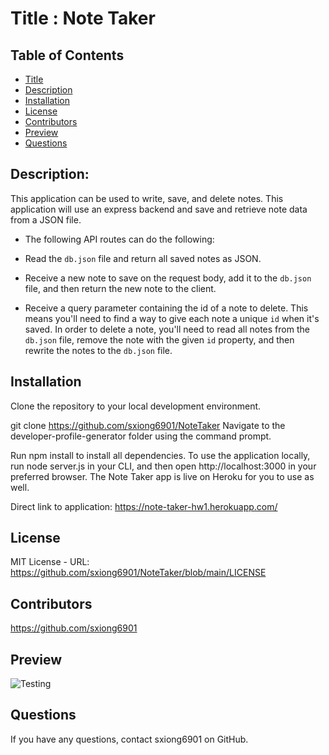 # Title : Note Taker

  ## Table of Contents
  * [Title](#Title)
  * [Description](#Description)
  * [Installation](#Installation)
  * [License](#license)
  * [Contributors](#Contributors)
  * [Preview](#Preview)
  * [Questions](#Questions)

  ## Description:
  This application can be used to write, save, and delete notes. This application will use an express backend and save and retrieve note data from a JSON file.

  * The following API routes can do the following:

  * Read the `db.json` file and return all saved notes as JSON.

  * Receive a new note to save on the request body, add it to the `db.json` file, and then return the new note to the client.

  * Receive a query parameter containing the id of a note to delete. This means you'll need to find a way to give each note a unique `id` when it's saved. In order to delete a note, you'll need to read all notes from the `db.json` file, remove the note with the given `id` property, and then rewrite the notes to the `db.json` file.

  
  ## Installation
  Clone the repository to your local development environment.

  git clone https://github.com/sxiong6901/NoteTaker
  Navigate to the developer-profile-generator folder using the command prompt.

  Run npm install to install all dependencies. To use the application locally, run node server.js in your CLI, and then open http://localhost:3000 in your preferred browser. The Note Taker app is live on Heroku for you to use as well.

   Direct link to application: https://note-taker-hw1.herokuapp.com/

  ## License
  MIT License - URL: https://github.com/sxiong6901/NoteTaker/blob/main/LICENSE
  
  ## Contributors
  https://github.com/sxiong6901
  
  ## Preview
  ![Testing](https://github.com/sxiong6901/NoteTaker/blob/main/assets/Test.gif)
  
 
  ## Questions
  If you have any questions, contact sxiong6901 on GitHub.
